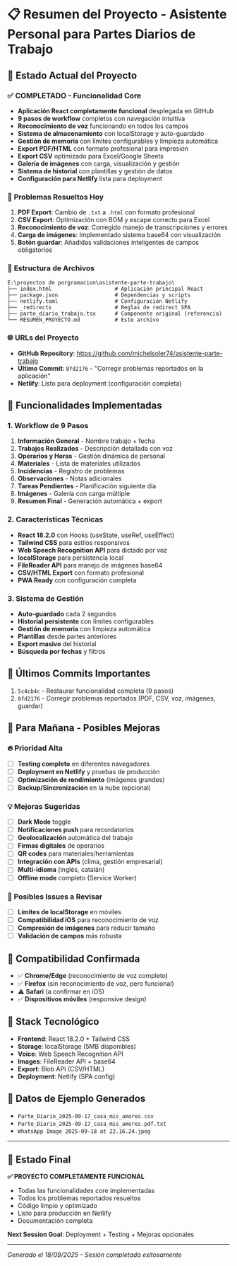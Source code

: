# 📋 Resumen del Proyecto - Asistente Personal para Partes Diarios de Trabajo

## 🎯 Estado Actual del Proyecto

### ✅ **COMPLETADO - Funcionalidad Core**
- **Aplicación React completamente funcional** desplegada en GitHub
- **9 pasos de workflow** completos con navegación intuitiva
- **Reconocimiento de voz** funcionando en todos los campos
- **Sistema de almacenamiento** con localStorage y auto-guardado
- **Gestión de memoria** con límites configurables y limpieza automática
- **Export PDF/HTML** con formato profesional para impresión
- **Export CSV** optimizado para Excel/Google Sheets
- **Galería de imágenes** con carga, visualización y gestión
- **Sistema de historial** con plantillas y gestión de datos
- **Configuración para Netlify** lista para deployment

### 🔧 **Problemas Resueltos Hoy**
1. **PDF Export**: Cambio de `.txt` a `.html` con formato profesional
2. **CSV Export**: Optimización con BOM y escape correcto para Excel
3. **Reconocimiento de voz**: Corregido manejo de transcripciones y errores
4. **Carga de imágenes**: Implementado sistema base64 con visualización
5. **Botón guardar**: Añadidas validaciones inteligentes de campos obligatorios

### 📁 **Estructura de Archivos**
```
E:\proyectos de porgramacion\asistente-parte-trabajo\
├── index.html                    # Aplicación principal React
├── package.json                  # Dependencias y scripts
├── netlify.toml                  # Configuración Netlify
├── _redirects                    # Reglas de redirect SPA
├── parte_diario_trabajo.tsx      # Componente original (referencia)
└── RESUMEN_PROYECTO.md           # Este archivo
```

### 🌐 **URLs del Proyecto**
- **GitHub Repository**: https://github.com/michelsoler74/asistente-parte-trabajo
- **Último Commit**: `8fd2176` - "Corregir problemas reportados en la aplicación"
- **Netlify**: Listo para deployment (configuración completa)

## 🚀 **Funcionalidades Implementadas**

### **1. Workflow de 9 Pasos**
1. **Información General** - Nombre trabajo + fecha
2. **Trabajos Realizados** - Descripción detallada con voz
3. **Operarios y Horas** - Gestión dinámica de personal
4. **Materiales** - Lista de materiales utilizados
5. **Incidencias** - Registro de problemas
6. **Observaciones** - Notas adicionales
7. **Tareas Pendientes** - Planificación siguiente día
8. **Imágenes** - Galería con carga múltiple
9. **Resumen Final** - Generación automática + export

### **2. Características Técnicas**
- **React 18.2.0** con Hooks (useState, useRef, useEffect)
- **Tailwind CSS** para estilos responsivos
- **Web Speech Recognition API** para dictado por voz
- **localStorage** para persistencia local
- **FileReader API** para manejo de imágenes base64
- **CSV/HTML Export** con formato profesional
- **PWA Ready** con configuración completa

### **3. Sistema de Gestión**
- **Auto-guardado** cada 2 segundos
- **Historial persistente** con límites configurables
- **Gestión de memoria** con limpieza automática
- **Plantillas** desde partes anteriores
- **Export masivo** del historial
- **Búsqueda por fechas** y filtros

## 🔄 **Últimos Commits Importantes**
1. `5c4cb4c` - Restaurar funcionalidad completa (9 pasos)
2. `8fd2176` - Corregir problemas reportados (PDF, CSV, voz, imágenes, guardar)

## 🎯 **Para Mañana - Posibles Mejoras**

### **🔥 Prioridad Alta**
- [ ] **Testing completo** en diferentes navegadores
- [ ] **Deployment en Netlify** y pruebas de producción
- [ ] **Optimización de rendimiento** (imágenes grandes)
- [ ] **Backup/Sincronización** en la nube (opcional)

### **💡 Mejoras Sugeridas**
- [ ] **Dark Mode** toggle
- [ ] **Notificaciones push** para recordatorios
- [ ] **Geolocalización** automática del trabajo
- [ ] **Firmas digitales** de operarios
- [ ] **QR codes** para materiales/herramientas
- [ ] **Integración con APIs** (clima, gestión empresarial)
- [ ] **Multi-idioma** (inglés, catalán)
- [ ] **Offline mode** completo (Service Worker)

### **🐛 Posibles Issues a Revisar**
- [ ] **Límites de localStorage** en móviles
- [ ] **Compatibilidad iOS** para reconocimiento de voz
- [ ] **Compresión de imágenes** para reducir tamaño
- [ ] **Validación de campos** más robusta

## 📱 **Compatibilidad Confirmada**
- ✅ **Chrome/Edge** (reconocimiento de voz completo)
- ✅ **Firefox** (sin reconocimiento de voz, pero funcional)
- ⚠️ **Safari** (a confirmar en iOS)
- ✅ **Dispositivos móviles** (responsive design)

## 🔧 **Stack Tecnológico**
- **Frontend**: React 18.2.0 + Tailwind CSS
- **Storage**: localStorage (5MB disponibles)
- **Voice**: Web Speech Recognition API
- **Images**: FileReader API + base64
- **Export**: Blob API (CSV/HTML)
- **Deployment**: Netlify (SPA config)

## 💾 **Datos de Ejemplo Generados**
- `Parte_Diario_2025-09-17_casa_mis_amores.csv`
- `Parte_Diario_2025-09-17_casa_mis_amores.pdf.txt`
- `WhatsApp Image 2025-09-18 at 22.16.24.jpeg`

---

## 🎉 **Estado Final**
**✅ PROYECTO COMPLETAMENTE FUNCIONAL**
- Todas las funcionalidades core implementadas
- Todos los problemas reportados resueltos
- Código limpio y optimizado
- Listo para producción en Netlify
- Documentación completa

**Next Session Goal**: Deployment + Testing + Mejoras opcionales

---
*Generado el 18/09/2025 - Sesión completada exitosamente*